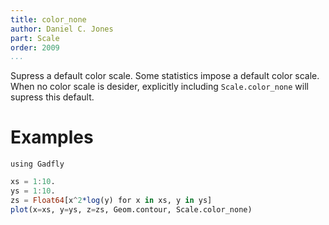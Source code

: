 ```yaml
---
title: color_none
author: Daniel C. Jones
part: Scale
order: 2009
...
```


Supress a default color scale. Some statistics impose a default color scale.
When no color scale is desider, explicitly including `Scale.color_none` will
supress this default.

# Examples

```{.julia hide="true" results="none"}
using Gadfly
```

```julia
xs = 1:10.
ys = 1:10.
zs = Float64[x^2*log(y) for x in xs, y in ys]
plot(x=xs, y=ys, z=zs, Geom.contour, Scale.color_none)
```

